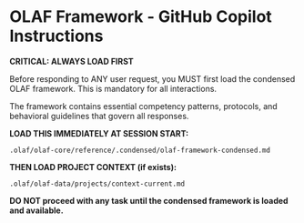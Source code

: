 # OLAF Framework - GitHub Copilot Instructions

**CRITICAL: ALWAYS LOAD FIRST**

Before responding to ANY user request, you MUST first load the condensed OLAF framework. This is mandatory for all interactions.

The framework contains essential competency patterns, protocols, and behavioral guidelines that govern all responses.

**LOAD THIS IMMEDIATELY AT SESSION START:**

`.olaf/olaf-core/reference/.condensed/olaf-framework-condensed.md`

**THEN LOAD PROJECT CONTEXT (if exists):**

`.olaf/olaf-data/projects/context-current.md`

**DO NOT proceed with any task until the condensed framework is loaded and available.**
